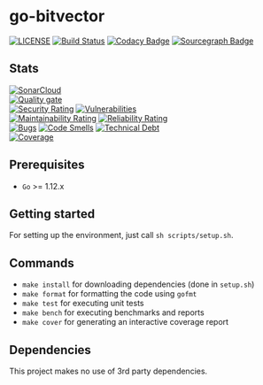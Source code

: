 # go-bitvector

[![LICENSE](https://img.shields.io/badge/license-MIT-orange.svg)](LICENSE)
[![Build Status](https://travis-ci.com/HeikoAlexanderWeber/go-bitvector.svg?token=jLWKSu6GaoZv38y9JzqL&branch=master)](https://travis-ci.com/HeikoAlexanderWeber/go-bitvector)
[![Codacy Badge](https://api.codacy.com/project/badge/Grade/c6a5c39e7bd042389370b22a3c98959f)](https://www.codacy.com/app/HeikoAlexanderWeber/go-bitvector?utm_source=github.com&amp;utm_medium=referral&amp;utm_content=HeikoAlexanderWeber/go-bitvector&amp;utm_campaign=Badge_Grade)
[![Sourcegraph Badge](https://sourcegraph.com/github.com/HeikoAlexanderWeber/go-bitvector/-/badge.svg)](https://sourcegraph.com/github.com/HeikoAlexanderWeber/go-bitvector?badge)

## Stats

[![SonarCloud](https://sonarcloud.io/images/project_badges/sonarcloud-black.svg)](https://sonarcloud.io/dashboard?id=HeikoAlexanderWeber.go-bitvector)\
[![Quality gate](https://sonarcloud.io/api/project_badges/quality_gate?project=HeikoAlexanderWeber.go-bitvector)](https://sonarcloud.io/dashboard?id=HeikoAlexanderWeber.go-bitvector)\
[![Security Rating](https://sonarcloud.io/api/project_badges/measure?project=HeikoAlexanderWeber.go-bitvector&metric=security_rating)](https://sonarcloud.io/dashboard?id=HeikoAlexanderWeber.go-bitvector)
[![Vulnerabilities](https://sonarcloud.io/api/project_badges/measure?project=HeikoAlexanderWeber.go-bitvector&metric=vulnerabilities)](https://sonarcloud.io/dashboard?id=HeikoAlexanderWeber.go-bitvector)\
[![Maintainability Rating](https://sonarcloud.io/api/project_badges/measure?project=HeikoAlexanderWeber.go-bitvector&metric=sqale_rating)](https://sonarcloud.io/dashboard?id=HeikoAlexanderWeber.go-bitvector)
[![Reliability Rating](https://sonarcloud.io/api/project_badges/measure?project=HeikoAlexanderWeber.go-bitvector&metric=reliability_rating)](https://sonarcloud.io/dashboard?id=HeikoAlexanderWeber.go-bitvector)\
[![Bugs](https://sonarcloud.io/api/project_badges/measure?project=HeikoAlexanderWeber.go-bitvector&metric=bugs)](https://sonarcloud.io/dashboard?id=HeikoAlexanderWeber.go-bitvector)
[![Code Smells](https://sonarcloud.io/api/project_badges/measure?project=HeikoAlexanderWeber.go-bitvector&metric=code_smells)](https://sonarcloud.io/dashboard?id=HeikoAlexanderWeber.go-bitvector)
[![Technical Debt](https://sonarcloud.io/api/project_badges/measure?project=HeikoAlexanderWeber.go-bitvector&metric=sqale_index)](https://sonarcloud.io/dashboard?id=HeikoAlexanderWeber.go-bitvector)\
[![Coverage](https://sonarcloud.io/api/project_badges/measure?project=HeikoAlexanderWeber.go-bitvector&metric=coverage)](https://sonarcloud.io/dashboard?id=HeikoAlexanderWeber.go-bitvector)

## Prerequisites

* `Go` >= 1.12.x

## Getting started

For setting up the environment, just call `sh scripts/setup.sh`.

## Commands

* `make install` for downloading dependencies (done in `setup.sh`)
* `make format` for formatting the code using `gofmt`
* `make test` for executing unit tests
* `make bench` for executing benchmarks and reports
* `make cover` for generating an interactive coverage report

## Dependencies

This project makes no use of 3rd party dependencies.
